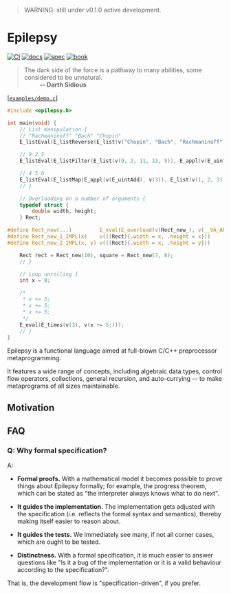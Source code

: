 > WARNING: still under v0.1.0 active development.

# Epilepsy

[![CI](https://github.com/Hirrolot/epilepsy/workflows/C/C++%20CI/badge.svg)](https://github.com/Hirrolot/epilepsy/actions)
[![docs](https://img.shields.io/badge/docs-readthedocs.io-blue)](https://epilepsy.readthedocs.io/en/latest/)
[![spec](https://img.shields.io/badge/spec-PDF-green)](https://github.com/Hirrolot/epilepsy/blob/master/spec/spec.pdf)
[![book](https://img.shields.io/badge/book-gitbook.io-pink)](https://hirrolot.gitbook.io/epilepsy/)

> The dark side of the force is a pathway to many abilities, some considered to be unnatural.<br>&emsp; &emsp; <b>-- Darth Sidious</b>

[[`examples/demo.c`](examples/demo.c)]
```c
#include <epilepsy.h>

int main(void) {
    // List manipulation {
    // "Rachmaninoff" "Bach" "Chopin"
    E_listEval(E_listReverse(E_list(v("Chopin", "Bach", "Rachmaninoff"))))

    // 9 2 5
    E_listEval(E_listFilter(E_list(v(9, 2, 11, 13, 5)), E_appl(v(E_uintGreater), v(10))))

    // 4 5 6
    E_listEval(E_listMap(E_appl(v(E_uintAdd), v(3)), E_list(v(1, 2, 3))))
    // }

    // Overloading on a number of arguments {
    typedef struct {
        double width, height;
    } Rect;

#define Rect_new(...)         E_eval(E_overload(v(Rect_new_), v(__VA_ARGS__)))
#define Rect_new_1_IMPL(x)    v(((Rect){.width = x, .height = x}))
#define Rect_new_2_IMPL(x, y) v(((Rect){.width = x, .height = y}))

    Rect rect = Rect_new(10), square = Rect_new(7, 8);
    // }

    // Loop unrolling {
    int x = 0;

    /*
     * x += 5;
     * x += 5;
     * x += 5;
     */
    E_eval(E_times(v(3), v(x += 5;)));
    // }
}
```

Epilepsy is a functional language aimed at full-blown C/C++ preprocessor metaprogramming.

It features a wide range of concepts, including algebraic data types, control flow operators, collections, general recursion, and auto-currying -- to make metaprograms of all sizes maintainable.

## Motivation

## FAQ

### Q: Why formal specification?

A:

 - **Formal proofs.** With a mathematical model it becomes possible to prove things about Epilepsy formally; for example, the progress theorem, which can be stated as "the interpreter always knows what to do next".

 - **It guides the implementation.** The implementation gets adjusted with the specification (i.e. reflects the formal syntax and semantics), thereby making itself easier to reason about.

 - **It guides the tests.** We immediately see many, if not all corner cases, which are ought to be tested.

 - **Distinctness.** With a formal specification, it is much easier to answer questions like "Is it a bug of the implementation or it is a valid behaviour according to the specification?".

That is, the development flow is "specification-driven", if you prefer.
